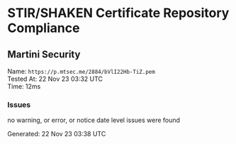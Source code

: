 # STIR/SHAKEN Certificate Repository Compliance

## Martini Security

Name: `https://p.mtsec.me/2884/bVlI22Hb-TiZ.pem`\
Tested At: 22 Nov 23 03:32 UTC\
Time: 12ms

### Issues

no warning, or error, or notice date level issues were found

Generated: 22 Nov 23 03:38 UTC